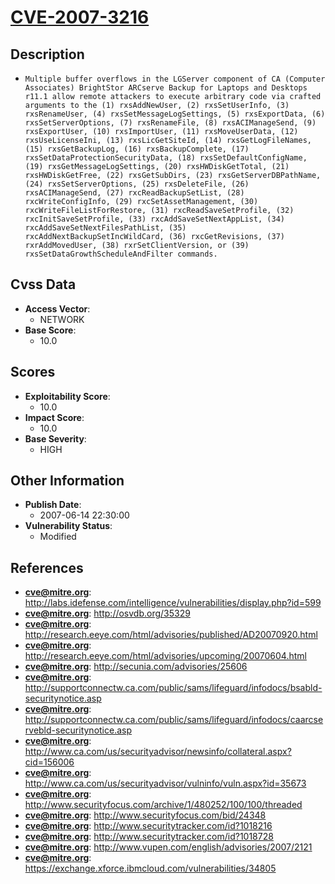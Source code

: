 
# [CVE-2007-3216](http://labs.idefense.com/intelligence/vulnerabilities/display.php?id=599)

## Description

- `Multiple buffer overflows in the LGServer component of CA (Computer Associates) BrightStor ARCserve Backup for Laptops and Desktops r11.1 allow remote attackers to execute arbitrary code via crafted arguments to the (1) rxsAddNewUser, (2) rxsSetUserInfo, (3) rxsRenameUser, (4) rxsSetMessageLogSettings, (5) rxsExportData, (6) rxsSetServerOptions, (7) rxsRenameFile, (8) rxsACIManageSend, (9) rxsExportUser, (10) rxsImportUser, (11) rxsMoveUserData, (12) rxsUseLicenseIni, (13) rxsLicGetSiteId, (14) rxsGetLogFileNames, (15) rxsGetBackupLog, (16) rxsBackupComplete, (17) rxsSetDataProtectionSecurityData, (18) rxsSetDefaultConfigName, (19) rxsGetMessageLogSettings, (20) rxsHWDiskGetTotal, (21) rxsHWDiskGetFree, (22) rxsGetSubDirs, (23) rxsGetServerDBPathName, (24) rxsSetServerOptions, (25) rxsDeleteFile, (26) rxsACIManageSend, (27) rxcReadBackupSetList, (28) rxcWriteConfigInfo, (29) rxcSetAssetManagement, (30) rxcWriteFileListForRestore, (31) rxcReadSaveSetProfile, (32) rxcInitSaveSetProfile, (33) rxcAddSaveSetNextAppList, (34) rxcAddSaveSetNextFilesPathList, (35) rxcAddNextBackupSetIncWildCard, (36) rxcGetRevisions, (37) rxrAddMovedUser, (38) rxrSetClientVersion, or (39) rxsSetDataGrowthScheduleAndFilter commands.`

## Cvss Data

- **Access Vector**:
  - NETWORK
- **Base Score**:
  - 10.0

## Scores

- **Exploitability Score**:
  - 10.0
- **Impact Score**:
  - 10.0
- **Base Severity**:
  - HIGH

## Other Information

- **Publish Date**:
  - 2007-06-14 22:30:00
- **Vulnerability Status**:
  - Modified

## References

- **cve@mitre.org**: http://labs.idefense.com/intelligence/vulnerabilities/display.php?id=599
- **cve@mitre.org**: http://osvdb.org/35329
- **cve@mitre.org**: http://research.eeye.com/html/advisories/published/AD20070920.html
- **cve@mitre.org**: http://research.eeye.com/html/advisories/upcoming/20070604.html
- **cve@mitre.org**: http://secunia.com/advisories/25606
- **cve@mitre.org**: http://supportconnectw.ca.com/public/sams/lifeguard/infodocs/bsabld-securitynotice.asp
- **cve@mitre.org**: http://supportconnectw.ca.com/public/sams/lifeguard/infodocs/caarcservebld-securitynotice.asp
- **cve@mitre.org**: http://www.ca.com/us/securityadvisor/newsinfo/collateral.aspx?cid=156006
- **cve@mitre.org**: http://www.ca.com/us/securityadvisor/vulninfo/vuln.aspx?id=35673
- **cve@mitre.org**: http://www.securityfocus.com/archive/1/480252/100/100/threaded
- **cve@mitre.org**: http://www.securityfocus.com/bid/24348
- **cve@mitre.org**: http://www.securitytracker.com/id?1018216
- **cve@mitre.org**: http://www.securitytracker.com/id?1018728
- **cve@mitre.org**: http://www.vupen.com/english/advisories/2007/2121
- **cve@mitre.org**: https://exchange.xforce.ibmcloud.com/vulnerabilities/34805
